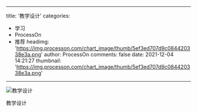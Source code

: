 
---
title: '教学设计'
categories: 
 - 学习
 - ProcessOn
 - 推荐
headimg: 'https://img.processon.com/chart_image/thumb/5ef3ed707d9c084420338e3a.png'
author: ProcessOn
comments: false
date: 2021-12-04 14:21:27
thumbnail: 'https://img.processon.com/chart_image/thumb/5ef3ed707d9c084420338e3a.png'
---

<div>   
<img class="thumb" alt="教学设计" src="https://img.processon.com/chart_image/thumb/5ef3ed707d9c084420338e3a.png" referrerpolicy="no-referrer">
<p>教学设计</p>  
</div>
            